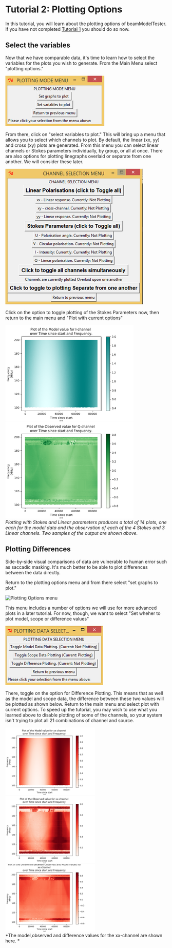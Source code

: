 # Tutorial 2: Plotting Options

In this tutorial, you will learn about the plotting options of beamModelTester.  If you have not completed [Tutorial 1](/tutorial_1.md) you should do so now.


## Select the variables
Now that we have comparable data, it's time to learn how to select the variables for the plots you wish to generate.  From the Main Menu select "plotting options."

![Plotting Options menu](/images/interactive_snips/gicm_5_plot_menu.PNG)

From there, click on "select variables to plot."  This will bring up a menu that allows you to select which channels to plot.  By default, the linear (xx, yy) and cross (xy) plots are generated.  From this menu you can select linear channels or Stokes parameters individually, by group, or all at once.  There are also options for plotting linegraphs overlaid or separate from one another.  We will consider these later.


![Plotting Options menu](/images/interactive_snips/gicm_5_2_graph_values_menu.PNG)

Click on the option to toggle plotting of the Stokes Parameters now, then return to the main menu and "Plot with current options"

<img src="/images/tutorial_model_I_5.png" width=400><img src="/images/tutorial_scope_Q_5.png" width=400>\
*Plotting with Stokes and Linear parameters produces a total of 14 plots, one each for the model data and the observation of each of the 4 Stokes and 3 Linear channels.  Two samples of the output are shown above.*

## Plotting Differences

Side-by-side visual comparisons of data are vulnerable to human error such as saccadic masking.  It's much better to be able to plot differences between the data directly.

Return to the plotting options menu and from there select "set graphs to plot." 

![Plotting Options menu](/images/interactive_snips/gicm_5_1_graphs_plot_menu.PNG)

This menu includes a number of options we will use for more advanced plots in a later tutorial.  For now, though, we want to select "Set wheher to plot model, scope or difference values"

![Plotting Options menu](/images/interactive_snips/gicm_5_1_3_graph_plot_values_menu.PNG)

There, toggle on the option for Difference Plotting.  This means that as well as the model and scope data, the difference between these two values will be plotted as shown below.  Return to the main menu and select plot with current options.  To speed up the tutorial, you may wish to use what you learned above to disable plotting of some of the channels, so your system isn't trying to plot all 21 combinations of channel and source.

<img src="/images/tutorial_model_xx_6.png" width=280><img src="/images/tutorial_scope_xx_6.png" width=280><img src="/images/tutorial_diff_xx_6.png" width=280>\
*The model,observed and difference values for the xx-channel are shown here.  *
